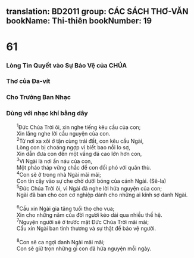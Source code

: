 translation: BD2011
group: CÁC SÁCH THƠ-VĂN
bookName: Thi-thiên 
bookNumber: 19
-------

<div class="title"><h1>61</h1><h3>Lòng Tin Quyết vào Sự Bảo Vệ của CHÚA</h3><h3>Thơ của Ða-vít</h3><h3>Cho Trưởng Ban Nhạc</h3><h3>Dùng với nhạc khí bằng dây</h3></div>
<span class="verse thi_61_1">  <sup>1</sup>Ðức Chúa Trời ôi, xin nghe tiếng kêu cầu của con;<br/>  Xin lắng nghe lời cầu nguyện của con.<br/></span>
<span class="verse thi_61_2">  <sup>2</sup>Từ nơi xa xôi ở tận cùng trái đất, con kêu cầu Ngài,<br/>  Lòng con bị choáng ngợp vì biết bao nỗi lo sợ,<br/>  Xin dẫn đưa con đến một vầng đá cao lớn hơn con,<br/></span>
<span class="verse thi_61_3">  <sup>3</sup>Vì Ngài là nơi ẩn náu của con,<br/>  Một pháo tháp vững chắc để con đối phó với quân thù.<br/></span>
<span class="verse thi_61_4">  <sup>4</sup>Con sẽ ở trong nhà Ngài mãi mãi;<br/>  Con tin cậy vào sự che chở dưới bóng của cánh Ngài. (Sê-la)<br/></span>
<span class="verse thi_61_5">  <sup>5</sup>Ðức Chúa Trời ôi, vì Ngài đã nghe lời hứa nguyện của con;<br/>  Ngài đã ban cho con cơ nghiệp dành cho những ai kính sợ danh Ngài.<br/><br/></span>
<span class="verse thi_61_6">  <sup>6</sup>Cầu xin Ngài gia tăng tuổi thọ cho vua;<br/>  Xin cho những năm của đời người kéo dài qua nhiều thế hệ.<br/></span>
<span class="verse thi_61_7">  <sup>7</sup>Nguyện người sẽ ở trước mặt Ðức Chúa Trời mãi mãi;<br/>  Cầu xin Ngài ban tình thương và sự thật để bảo vệ người.<br/><br/></span>
<span class="verse thi_61_8">  <sup>8</sup>Con sẽ ca ngợi danh Ngài mãi mãi;<br/>  Con sẽ giữ trọn những gì con đã hứa nguyện mỗi ngày.<br/></span>
